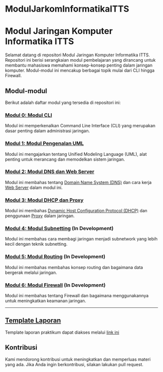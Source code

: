 # ModulJarkomInformatikaITTS

# Modul Jaringan Komputer Informatika ITTS

Selamat datang di repositori Modul Jaringan Komputer Informatika ITTS. Repositori ini berisi serangkaian modul pembelajaran yang dirancang untuk membantu mahasiswa memahami konsep-konsep penting dalam jaringan komputer. Modul-modul ini mencakup berbagai topik mulai dari CLI hingga Firewall.

## Modul-modul

Berikut adalah daftar modul yang tersedia di repositori ini:

### [Modul 0: Modul CLI](https://github.com/jossman14/ModulJarkomInformatikaITTS/tree/modul-0)

Modul ini memperkenalkan Command Line Interface (CLI) yang merupakan dasar penting dalam administrasi jaringan.

### [Modul 1: Modul Pengenalan UML](https://github.com/jossman14/ModulJarkomInformatikaITTS/tree/modul-1/modul1.5)

Modul ini mengajarkan tentang Unified Modeling Language (UML), alat penting untuk merancang dan memodelkan sistem jaringan.

### [Modul 2: Modul DNS dan Web Server](https://github.com/jossman14/ModulJarkomInformatikaITTS/tree/modul-2)

Modul ini membahas tentang [Domain Name System (DNS)](https://github.com/jossman14/ModulJarkomInformatikaITTS/blob/modul-2/DNS.md) dan cara kerja [Web Server](https://github.com/jossman14/ModulJarkomInformatikaITTS/blob/modul-2/WebServer.md) dalam modul ini.

### [Modul 3: Modul DHCP dan Proxy](https://github.com/jossman14/ModulJarkomInformatikaITTS/tree/modul-3)

Modul ini membahas [Dynamic Host Configuration Protocol (DHCP)](https://github.com/jossman14/ModulJarkomInformatikaITTS/tree/modul-3/DHCP-Server) dan penggunaan [Proxy](https://github.com/jossman14/ModulJarkomInformatikaITTS/tree/modul-3/Proxy) dalam jaringan.

### [Modul 4: Modul Subnetting](https://github.com/jossman14/ModulJarkomInformatikaITTS/tree/modul-4) (In Development)

Modul ini membahas cara membagi jaringan menjadi subnetwork yang lebih kecil dengan teknik subnetting.

### [Modul 5: Modul Routing](https://github.com/jossman14/ModulJarkomInformatikaITTS/tree/modul-5) (In Development)

Modul ini membahas membahas konsep routing dan bagaimana data bergerak melalui jaringan.

### [Modul 6: Modul Firewall](https://github.com/jossman14/ModulJarkomInformatikaITTS/tree/modul-6) (In Development)

Modul ini membahas tentang Firewall dan bagaimana menggunakannya untuk meningkatkan keamanan jaringan.

---

## [Template Laporan](https://docs.google.com/document/d/1NOQnsMjPfbUTONeGh0NiIEvDE5TuIFTc/edit?usp=drive_link&ouid=111243942806799863683&rtpof=true&sd=true)

Template laporan praktikum dapat diakses melalui [link ini](https://docs.google.com/document/d/1NOQnsMjPfbUTONeGh0NiIEvDE5TuIFTc/edit?usp=drive_link&ouid=111243942806799863683&rtpof=true&sd=true)

## Kontribusi

Kami mendorong kontribusi untuk meningkatkan dan memperluas materi yang ada. Jika Anda ingin berkontribusi, silakan lakukan pull request.
